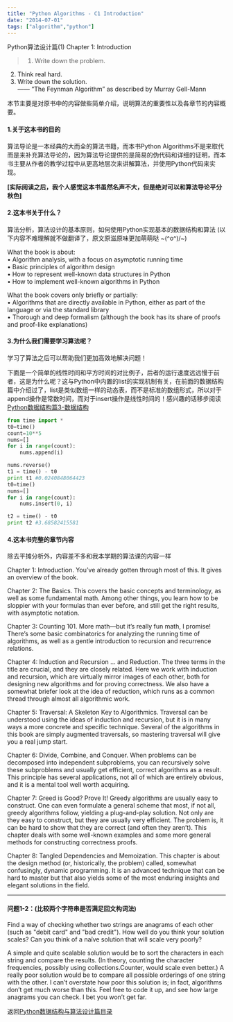 ```yaml
---
title: "Python Algorithms - C1 Introduction"
date: "2014-07-01"
tags: ["algorithm","python"]
---
```

Python算法设计篇(1) Chapter 1: Introduction <!--more-->

> 1. Write down the problem.
2. Think real hard.
3. Write down the solution.    
     —— “The Feynman Algorithm” as described by Murray Gell-Mann

本节主要是对原书中的内容做些简单介绍，说明算法的重要性以及各章节的内容概要。

#### 1.关于这本书的目的

算法导论是一本经典的大而全的算法书籍，而本书Python Algorithms不是来取代而是来补充算法导论的，因为算法导论提供的是简易的伪代码和详细的证明，而本书主要从作者的教学过程中从更高地层次来讲解算法，并使用Python代码来实现。

**[实际阅读之后，我个人感觉这本书虽然名声不大，但是绝对可以和算法导论平分秋色]**

#### 2.这本书关于什么？

算法分析，算法设计的基本原则，如何使用Python实现基本的数据结构和算法 (以下内容不难理解就不做翻译了，原文原滋原味更加萌萌哒 ~\(^o^)/~)

What the book is about:    
• Algorithm analysis, with a focus on asymptotic running time   
• Basic principles of algorithm design    
• How to represent well-known data structures in Python    
• How to implement well-known algorithms in Python   

What the book covers only briefly or partially:    
• Algorithms that are directly available in Python, either as part of the language or via the standard library    
• Thorough and deep formalism (although the book has its share of proofs and proof-like explanations)    

#### 3.为什么我们需要学习算法呢？

学习了算法之后可以帮助我们更加高效地解决问题！

下面是一个简单的线性时间和平方时间的对比例子，后者的运行速度远远慢于前者，这是为什么呢？这与Python中内置的list的实现机制有关，在前面的数据结构篇中介绍过了，list是类似数组一样的动态表，而不是标准的数组形式，所以对于append操作是常数时间，而对于insert操作是线性时间的！感兴趣的话移步阅读[Python数据结构篇3-数据结构](/blog/2014/05/08/python-data-structures---c3-data-structures/)

```python
from time import *
t0=time()
count=10**5
nums=[]
for i in range(count):
    nums.append(i)

nums.reverse()
t1 = time() - t0
print t1 #0.0240848064423
t0=time()
nums=[]
for i in range(count):
    nums.insert(0, i)

t2 = time() - t0
print t2 #3.68582415581
```

#### 4.这本书完整的章节内容

除去平摊分析外，内容差不多和我本学期的算法课的内容一样

Chapter 1: Introduction. You’ve already gotten through most of this. It gives an overview of the book.

Chapter 2: The Basics. This covers the basic concepts and terminology, as well as some fundamental math. Among other things, you learn how to be sloppier with your formulas than ever before, and still get the right results, with asymptotic notation.

Chapter 3: Counting 101. More math—but it’s really fun math, I promise! There’s some basic combinatorics for analyzing the running time of algorithms, as well as a gentle introduction to recursion and recurrence relations.

Chapter 4: Induction and Recursion ... and Reduction. The three terms in the title are crucial, and they are closely related. Here we work with induction and recursion, which are virtually mirror images of each other, both for designing new algorithms and for proving correctness. We also have a somewhat briefer look at the idea of reduction, which runs as a common thread through almost all algorithmic work.

Chapter 5: Traversal: A Skeleton Key to Algorithmics. Traversal can be understood using the ideas of induction and recursion, but it is in many ways a more concrete and specific technique. Several of the algorithms in this book are simply augmented traversals, so mastering traversal will give you a real jump start.

Chapter 6: Divide, Combine, and Conquer. When problems can be decomposed into independent subproblems, you can recursively solve these subproblems and usually get efficient, correct algorithms as a result. This principle has several applications, not all of which are entirely obvious, and it is a mental tool well worth acquiring.

Chapter 7: Greed is Good? Prove It! Greedy algorithms are usually easy to construct. One can even formulate a general scheme that most, if not all, greedy algorithms follow, yielding a plug-and-play solution. Not only are they easy to construct, but they are usually very efficient. The problem is, it can be hard to show that they are correct (and often they aren’t). This chapter deals with some well-known examples and some more general methods for constructing correctness proofs.

Chapter 8: Tangled Dependencies and Memoization. This chapter is about the design method (or, historically, the problem) called, somewhat confusingly, dynamic programming. It is an advanced technique that can be hard to master but that also yields some of the most enduring insights and elegant solutions in the field.


----------

#### 问题1-2：(比较两个字符串是否满足回文构词法)

Find a way of checking whether two strings are anagrams of each other (such as "debit card" and "bad credit"). How well do you think your solution scales? Can you think of a naïve solution that will scale very poorly?

A simple and quite scalable solution would be to sort the characters in each string and compare the results. (In theory, counting the character frequencies, possibly using collections.Counter, would scale even better.) A really poor solution would be to compare all possible orderings of one string with the other. I can’t overstate how poor this solution is; in fact, algorithms don’t get much worse than this. Feel free to code it up, and see how large anagrams you can check. I bet you won’t get far.

返回[Python数据结构与算法设计篇目录](/python/)
